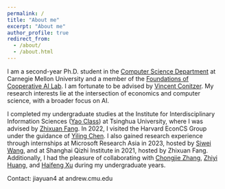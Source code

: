 ```yaml
---
permalink: /
title: "About me"
excerpt: "About me"
author_profile: true
redirect_from: 
  - /about/
  - /about.html
---
```


I am a second-year Ph.D. student in the <a href="https://csd.cmu.edu/">Computer Science Department</a> at Carnegie Mellon University and a member of the <a href="https://www.cs.cmu.edu/~focal/">Foundations of Cooperative AI Lab</a>. I am fortunate to be advised by <a href="https://www.cs.cmu.edu/~conitzer/">Vincent Conitzer</a>. My research interests lie at the intersection of economics and computer science, with a broader focus on AI.

I completed my undergraduate studies at the Institute for Interdisciplinary Information Sciences (<a href="https://iiis.tsinghua.edu.cn/en/yaoclass/">Yao Class</a>) at Tsinghua University, where I was advised by <a href="https://people.iiis.tsinghua.edu.cn/~fang/">Zhixuan Fang</a>. In 2022, I visited the Harvard EconCS Group under the guidance of <a href="https://yiling.seas.harvard.edu/">Yiling Chen</a>. I also gained research experience through internships at Microsoft Research Asia in 2023, hosted by <a href="https://www.microsoft.com/en-us/research/people/siweiwang/">Siwei Wang</a>, and at Shanghai Qizhi Institute in 2021, hosted by Zhixuan Fang. Additionally, I had the pleasure of collaborating with <a href="https://engineering.wustl.edu/faculty/Chongjie-Zhang.html">Chongjie Zhang</a>, <a href="https://i.cs.hku.hk/~zhiyi/">Zhiyi Huang</a>, and <a href="https://www.haifeng-xu.com/">Haifeng Xu</a> during my undergraduate years.

Contact: jiayuan4 at andrew.cmu.edu


<script type="text/javascript" id="clustrmaps" src="//clustrmaps.com/map_v2.js?d=O1d7qFryo-NBA2XzRbl_1FyXM7mYnhld8z7E8MgbIWM&cl=ffffff&w=a"></script>